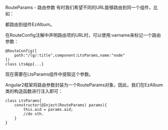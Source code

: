 RouteParams - 路由参数
有时我们希望不同的URL能够路由到同一个组件，比如：


都路由到组件EzAlbum。

在RouteConfig注解中声明路由项的URL时，可以使用:varname来标记一个路由参数：

    @RouteConfig([
        path:"/lg/:title",component:LtsParams,name:"node"
    ])
    class LtsApp{...}


现在需要在LtsParams组件中提取这个参数。

Angular2框架将路由参数封装为一个RouteParams对象，因此，我们在EzAlbum 类的构造函数进行注入即可：

    class LtsParams{
        constructor(@Inject(RouteParams) params){
            this.aid = params.aid;
            //do sth.
        }
    }